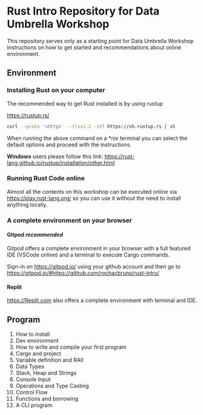 # Rust Intro Repository for Data Umbrella Workshop

This repository serves only as a starting point for Data Umbrella Workshop
Instructions on how to get started and recommendations about online environment.

## Environment

### Installing Rust on your computer

The recommended way to get Rust installed is by using rustup

https://rustup.rs/

```bash
curl --proto '=https' --tlsv1.2 -sSf https://sh.rustup.rs | sh
```

When running the above command on a *nix terminal you can select the default options and proceed with the instructions.

**Windows** users please follow this link: https://rust-lang.github.io/rustup/installation/other.html

### Running Rust Code online

Almost all the contents on this workshop can be executed online via https://play.rust-lang.org/ so you can use it without the need
to install anything locally.

### A complete environment on your browser

#### Gitpod *recommended*

Gitpod offers a complete environment in your browser with a full featured IDE (VSCode online) and a terminal to execute Cargo commands.

Sign-in on https://gitpod.io/ using your github account and then go to https://gitpod.io/#https://github.com/rochacbruno/rust-intro/


#### Replit

https://Replit.com also offers a complete environment with terminal and IDE.

## Program

1. How to install
2. Dev environment
3. How to write and compile your first program
4. Cargo and project
5. Variable definition and RAII
5. Data Types
6. Stack, Heap and Strings
7. Console Input
8. Operations and Type Casting
9. Control Flow
10. Functions and borrowing
11. A CLI program
